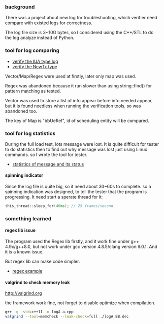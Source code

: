 
### background
There was a project about new log for troubleshooting, which verifier need compare with existed logs for correctness. 

The log file size is 3~10G bytes, so I considered using the C++/STL to do the log analyze instead of Python.
### tool for log comparing
* [verify the IUA type log ](a_11.cpp)
* [verify the NewTx type ](c_11.cpp)

Vector/Map/Regex were used at firstly, later only map was used.

Regex was abandoned because it run slower than using string::find() for pattern matching as tested.

Vector was used to store a list of info appear before info needed appear, but it is found needless when running the verification tools, so was abandoned too.

The key of Map is "bbUeRef", id of scheduling entity will be compared.

### tool for log statistics
During the full load test, lots message were lost. It is quite difficult for tester to do statistics then to find out why message was lost just using Linux commands. so I wrote the tool for tester.

* [statistics of message and its status](se_stastics.cpp)

#### spinning indicator
Since the log file is quite big, so it need about 30~60s to complete. so a spinning indication was designed, to tell the tester that the program is progressing.
It need start a sperate thread for it:

```C++
this_thread::sleep_for(40ms); // 25 frames/second
```

### something learned
#### regex lib issue
The program used the Regex lib firstly, and it work fine under g++ 4.9x/g++8.0, but not work under gcc version 4.8.5/clang version 6.0.1. And it is a known issue.

But regex lib can make code simpler.

* [regex example](regex.cpp)

#### valgrind to check memory leak
http://valgrind.org

the framework work fine, not forget to disable optimize when compilation.

```bash
g++ -g -std=c++11 -o logA a.cpp
valgrind --tool=memcheck --leak-check=full ./logA BB.dec
```


